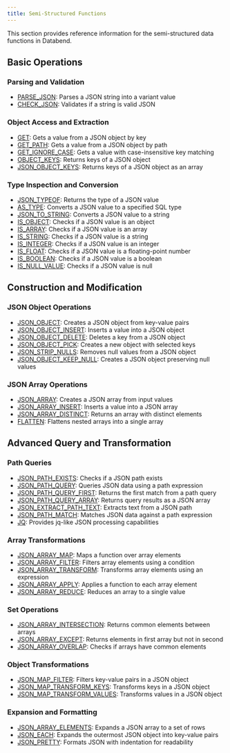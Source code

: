 ```yaml
---
title: Semi-Structured Functions
---
```


This section provides reference information for the semi-structured data functions in Databend.

## Basic Operations

### Parsing and Validation
- [PARSE_JSON](parse-json.md): Parses a JSON string into a variant value
- [CHECK_JSON](check-json.md): Validates if a string is valid JSON

### Object Access and Extraction
- [GET](get.md): Gets a value from a JSON object by key
- [GET_PATH](get-path.md): Gets a value from a JSON object by path
- [GET_IGNORE_CASE](get-ignore-case.md): Gets a value with case-insensitive key matching
- [OBJECT_KEYS](object-keys.md): Returns keys of a JSON object
- [JSON_OBJECT_KEYS](json-object-keys.md): Returns keys of a JSON object as an array

### Type Inspection and Conversion
- [JSON_TYPEOF](json-typeof.md): Returns the type of a JSON value
- [AS_TYPE](as-type.md): Converts a JSON value to a specified SQL type
- [JSON_TO_STRING](json-to-string.md): Converts a JSON value to a string
- [IS_OBJECT](is-object.md): Checks if a JSON value is an object
- [IS_ARRAY](is-array.md): Checks if a JSON value is an array
- [IS_STRING](is-string.md): Checks if a JSON value is a string
- [IS_INTEGER](is-integer.md): Checks if a JSON value is an integer
- [IS_FLOAT](is-float.md): Checks if a JSON value is a floating-point number
- [IS_BOOLEAN](is-boolean.md): Checks if a JSON value is a boolean
- [IS_NULL_VALUE](is-null-value.md): Checks if a JSON value is null

## Construction and Modification

### JSON Object Operations
- [JSON_OBJECT](json-object.md): Creates a JSON object from key-value pairs
- [JSON_OBJECT_INSERT](json-object-insert.md): Inserts a value into a JSON object
- [JSON_OBJECT_DELETE](json-object-delete.md): Deletes a key from a JSON object
- [JSON_OBJECT_PICK](json-object-pick.md): Creates a new object with selected keys
- [JSON_STRIP_NULLS](json-strip-nulls.md): Removes null values from a JSON object
- [JSON_OBJECT_KEEP_NULL](json-object-keep-null.md): Creates a JSON object preserving null values

### JSON Array Operations
- [JSON_ARRAY](json-array.md): Creates a JSON array from input values
- [JSON_ARRAY_INSERT](json-array-insert.md): Inserts a value into a JSON array
- [JSON_ARRAY_DISTINCT](json-array-distinct.md): Returns an array with distinct elements
- [FLATTEN](flatten.md): Flattens nested arrays into a single array

## Advanced Query and Transformation

### Path Queries
- [JSON_PATH_EXISTS](json-path-exists.md): Checks if a JSON path exists
- [JSON_PATH_QUERY](json-path-query.md): Queries JSON data using a path expression
- [JSON_PATH_QUERY_FIRST](json-path-query-first.md): Returns the first match from a path query
- [JSON_PATH_QUERY_ARRAY](json-path-query-array.md): Returns query results as a JSON array
- [JSON_EXTRACT_PATH_TEXT](json-extract-path-text.md): Extracts text from a JSON path
- [JSON_PATH_MATCH](json-path-match.md): Matches JSON data against a path expression
- [JQ](jq.md): Provides jq-like JSON processing capabilities

### Array Transformations
- [JSON_ARRAY_MAP](json-array-map.md): Maps a function over array elements
- [JSON_ARRAY_FILTER](json-array-filter.md): Filters array elements using a condition
- [JSON_ARRAY_TRANSFORM](json-array-transform.md): Transforms array elements using an expression
- [JSON_ARRAY_APPLY](json-array-apply.md): Applies a function to each array element
- [JSON_ARRAY_REDUCE](json-array-reduce.md): Reduces an array to a single value

### Set Operations
- [JSON_ARRAY_INTERSECTION](json-array-intersection.md): Returns common elements between arrays
- [JSON_ARRAY_EXCEPT](json-array-except.md): Returns elements in first array but not in second
- [JSON_ARRAY_OVERLAP](json-array-overlap.md): Checks if arrays have common elements

### Object Transformations
- [JSON_MAP_FILTER](json-map-filter.md): Filters key-value pairs in a JSON object
- [JSON_MAP_TRANSFORM_KEYS](json-map-transform-keys.md): Transforms keys in a JSON object
- [JSON_MAP_TRANSFORM_VALUES](json-map-transform-values.md): Transforms values in a JSON object

### Expansion and Formatting
- [JSON_ARRAY_ELEMENTS](json-array-elements.md): Expands a JSON array to a set of rows
- [JSON_EACH](json-each.md): Expands the outermost JSON object into key-value pairs
- [JSON_PRETTY](json-pretty.md): Formats JSON with indentation for readability
